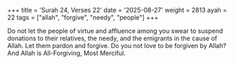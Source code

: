 +++
title = 'Surah 24, Verses 22'
date = '2025-08-27'
weight = 2813
ayah = 22
tags = ["allah", "forgive", "needy", "people"]
+++

Do not let the people of virtue and affluence among you swear to suspend donations to their relatives, the needy, and the emigrants in the cause of Allah. Let them pardon and forgive. Do you not love to be forgiven by Allah? And Allah is All-Forgiving, Most Merciful. 